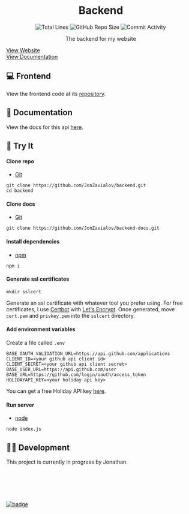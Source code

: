 <h1 align="center">Backend</h1>

<p align="center">
<img src="https://img.shields.io/tokei/lines/github/JonZavialov/backend?color=lightgray" alt="Total Lines" />
<img src="https://img.shields.io/github/repo-size/JonZavialov/backend?color=lightgray&logo=GitHub" alt="GitHub Repo Size" />
<img src="https://img.shields.io/github/commit-activity/m/JonZavialov/backend?color=lightgray&logo=GitHub" alt="Commit Activity" />
</p>

<p align="center">The backend for my website</p>
<a href="https://jonzav.me/">View Website</a> <br>
<a href="https://api.jonzav.me/">View Documentation</a>

## 💻 Frontend

View the frontend code at its [repository](https://github.com/JonZavialov/portfolio4).

## 📖 Documentation

View the docs for this api [here](https://api.jonzav.me).

## 🧪 Try It

#### Clone repo

- [Git](https://git-scm.com/downloads)

```
git clone https://github.com/JonZavialov/backend.git
cd backend
```

#### Clone docs

- [Git](https://git-scm.com/downloads)

```
git clone https://github.com/JonZavialov/backend-docs.git
```

#### Install dependencies

- [npm](https://docs.npmjs.com/downloading-and-installing-node-js-and-npm)

```
npm i
```

#### Generate ssl certificates

```
mkdir sslcert
```

Generate an ssl certificate with whatever tool you prefer using. For free certificates, I use [Certbot](https://certbot.eff.org/) with [Let's Encrypt](https://letsencrypt.org/). Once generated, move `cert.pem` and `privkey.pem` into the `sslcert` directory.

#### Add environment variables

Create a file called `.env`

```
BASE_OAUTH_VALIDATION_URL=https://api.github.com/applications
CLIENT_ID=<your github api client id>
CLIENT_SECRET=<your github api client secret>
BASE_USER_URL=https://api.github.com/user
BASE_URL=https://github.com/login/oauth/access_token
HOLIDAYAPI_KEY=<your holiday api key>
```

You can get a free Holiday API key [here](https://holidayapi.com/).

#### Run server

- [node](https://docs.npmjs.com/downloading-and-installing-node-js-and-npm)

```
node index.js
```

## 👨‍💻 Development

This project is currently in progress by Jonathan.

<br><br><br><br>

[![badge](https://github.com/syxanash/awesome-web-desktops/blob/master/88x31.gif?raw=true)](https://github.com/syxanash/awesome-web-desktops)
